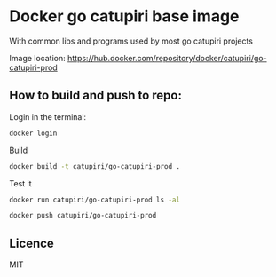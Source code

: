 # Docker go catupiri base image

With common libs and programs used by most go catupiri projects

Image location: https://hub.docker.com/repository/docker/catupiri/go-catupiri-prod

## How to build and push to repo:

Login in the terminal:
```sh
docker login
```

Build
```sh
docker build -t catupiri/go-catupiri-prod .
```

Test it
```sh
docker run catupiri/go-catupiri-prod ls -al
```

```sh
docker push catupiri/go-catupiri-prod
```


## Licence

MIT